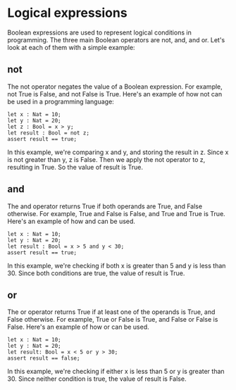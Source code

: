 # Logical expressions
Boolean expressions are used to represent logical conditions in programming. The three main Boolean operators are not, and, and or. Let's look at each of them with a simple example:

## not
The not operator negates the value of a Boolean expression. For example, not True is False, and not False is True. Here's an example of how not can be used in a programming language:

```motoko
let x : Nat = 10;
let y : Nat = 20;
let z : Bool = x > y;
let result : Bool = not z;
assert result == true;
```

In this example, we're comparing x and y, and storing the result in z. Since x is not greater than y, z is False. Then we apply the not operator to z, resulting in True. So the value of result is True.

## and
The and operator returns True if both operands are True, and False otherwise. For example, True and False is False, and True and True is True. Here's an example of how and can be used.

```motoko
let x : Nat = 10;
let y : Nat = 20;
let result : Bool = x > 5 and y < 30;
assert result == true;
```

In this example, we're checking if both x is greater than 5 and y is less than 30. Since both conditions are true, the value of result is True.

## or
The or operator returns True if at least one of the operands is True, and False otherwise. For example, True or False is True, and False or False is False. Here's an example of how or can be used.

```motoko 
let x : Nat = 10;
let y : Nat = 20;
let result: Bool = x < 5 or y > 30;
assert result == false;
```

In this example, we're checking if either x is less than 5 or y is greater than 30. Since neither condition is true, the value of result is False.



